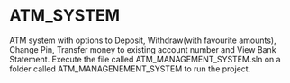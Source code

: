 # ATM_SYSTEM
ATM system with options to Deposit, Withdraw(with favourite amounts), Change Pin, Transfer money to existing account number and View Bank Statement.
Execute the file called ATM_MANAGEMENT_SYSTEM.sln on a folder called ATM_MANAGENEMENT_SYSTEM to run the project.
